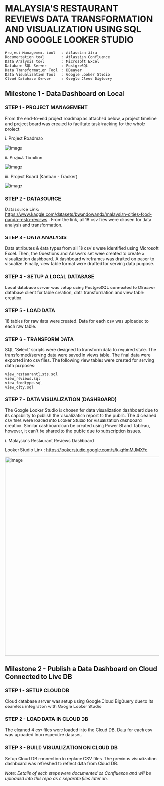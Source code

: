 # MALAYSIA'S RESTAURANT REVIEWS DATA TRANSFORMATION AND VISUALIZATION USING SQL AND GOOGLE LOOKER STUDIO

    Project Management tool   : Atlassian Jira
    Documentation tool        : Atlassian Confluence
    Data Analysis tool        : Microsoft Excel
    Database SQL Server       : PostgreSQL
    Data Transformation Tool  : DBeaver
    Data Visualization Tool   : Google Looker Studio
    Cloud Database Server     : Google Cloud BigQuery


## Milestone 1 - Data Dashboard on Local

### STEP 1 - PROJECT MANAGEMENT

From the end-to-end project roadmap as attached below, a project timeline and project board was created to facilitate task tracking for the whole project. 

i. Project Roadmap

![image](https://github.com/nabilarahmat/data-transformation-and-visualization/assets/168509585/2b9a6378-7162-4e1c-b9b2-f18fe8492635)

ii. Project Timeline

![image](https://github.com/nabilarahmat/data-transformation-and-visualization/assets/168509585/28c8c49a-db42-45a1-83ab-c771061d5d04)

iii. Project Board (Kanban - Tracker)

![image](https://github.com/nabilarahmat/data-transformation-and-visualization/assets/168509585/d1beee88-b88e-4839-87c8-be82f5804c97)


### STEP 2 - DATASOURCE

Datasource Link: https://www.kaggle.com/datasets/bwandowando/malaysian-cities-food-panda-resto-reviews .
From the link, all 18 csv files were chosen for data analysis and transformation. 


### STEP 3 - DATA ANALYSIS

Data attributes & data types from all 18 csv's were identified using Microsoft Excel. Then, the Questions and Answers set were created to create a visualization dashboard. A dashboard wireframes was drafted on paper to visualize. Finally, view table format were drafted for serving data purpose.


### STEP 4 - SETUP A LOCAL DATABASE

Local database server was setup using PostgreSQL connected to DBeaver database client for table creation, data transformation and view table creation.


### STEP 5 - LOAD DATA 

18 tables for raw data were created. Data for each csv was uploaded to each raw table.


### STEP 6 - TRANSFORM DATA

SQL 'Select' scripts were designed to transform data to required state. The transformed/serving data were saved in views table. The final data were exported into csv files. The following view tables were created for serving data purposes:

    view_restaurantlists.sql
    view_reviews.sql
    view_foodtype.sql
    view_city.sql


### STEP 7 - DATA VISUALIZATION (DASHBOARD)

The Google Looker Studio is chosen for data visualization dashboard due to its capability to publish the visualization report to the public. The 4 cleaned csv files were loaded into Looker Studio for visualization dashboard creation. Similar dashboard can be created using Power BI and Tableau, however, it can't be shared to the public due to subscription issues. 

i. Malaysia's Restaurant Reviews Dashboard

Looker Studio Link : https://lookerstudio.google.com/s/k-qHmMJMXFc

<img width="649" alt="image" src="https://github.com/nabilarahmat/data-transformation-and-visualization/assets/168509585/91df62a1-c3ba-4e95-86a7-3eaac87afcf4">


## Milestone 2 - Publish a Data Dashboard on Cloud Connected to Live DB

### STEP 1 - SETUP CLOUD DB

Cloud database server was setup using Google Cloud BigQuery due to its seamless integration with Google Looker Studio.

### STEP 2 - LOAD DATA IN CLOUD DB

The cleaned 4 csv files were loaded into the Cloud DB. Data for each csv was uploaded into respective dataset.

### STEP 3 - BUILD VISUALIZATION ON CLOUD DB

Setup Cloud DB connection to replace CSV files. The previous visualization dashboard was refreshed to reflect data from Cloud DB. 

*Note: Details of each steps were documented on Confluence and will be uploaded into this repo as a separate files later on.*
